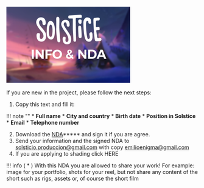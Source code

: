 ![Solstice Documentation](img/info_nda.png?style=centerme)

If you are new in the project, please follow the next steps:

1. Copy this text and fill it:

!!! note ""
    * **Full name**
    * **City and country**
    * **Birth date**
    * **Position in Solstice**
    * **Email**
    * **Telephone number**

2. Download the [NDA](/files/confidentiality_agreement_solstice.doc)***** and sign it if you are agree.
3. Send your information and the signed NDA to <solsticio.produccion@gmail.com> with copy <emilioenigma@gmail.com>
4. If you are applying to shading click HERE

!!! info
    ( * )  With this NDA you are allowed to share your work! For example: image for your portfolio, shots for your reel,
    but not share any content of the short such as rigs, assets or, of course the short film